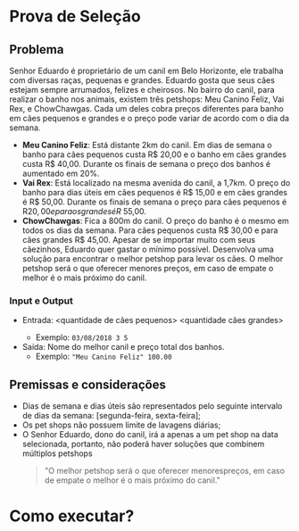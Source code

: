 # Prova de Seleção

## Problema
Senhor Eduardo é proprietário de um canil em Belo Horizonte, ele trabalha com diversas raças, pequenas e grandes. Eduardo gosta que seus cães estejam sempre arrumados, felizes e cheirosos.
No bairro do canil, para realizar o banho nos animais, existem três petshops: Meu Canino Feliz, Vai Rex, e ChowChawgas. Cada um deles cobra preços diferentes para banho em cães pequenos e grandes e o preço pode variar de acordo com o dia da semana.
- **Meu Canino Feliz**: Está distante 2km do canil. Em dias de semana o banho para cães pequenos custa R$ 20,00 e o banho em cães grandes custa R$ 40,00. Durante os finais de semana o preço dos banhos é aumentado em 20%.
- **Vai Rex**: Está localizado na mesma avenida do canil, a 1,7km. O preço do banho para dias úteis em cães pequenos é R$ 15,00 e em cães grandes é R$ 50,00. Durante os finais de semana o preço para cães pequenos é R$20,00 e para os grandes é R$ 55,00.
- **ChowChawgas**: Fica a 800m do canil. O preço do banho é o mesmo em todos os dias da semana. Para cães pequenos custa R$ 30,00 e para cães grandes R$ 45,00.
Apesar de se importar muito com seus cãezinhos, Eduardo quer gastar o mínimo possível. Desenvolva uma solução para encontrar o melhor petshop para levar os cães. O melhor petshop será o que oferecer menores preços, em caso de empate o melhor é o mais próximo do canil.

### Input e Output
- Entrada: <data> <quantidade de cães pequenos> <quantidade cães grandes>
  - Exemplo: ```03/08/2018 3 5```
- Saída: Nome do melhor canil e preço total dos banhos.
  - Exemplo: ```"Meu Canino Feliz" 100.00```

## Premissas e considerações
- Dias de semana e dias úteis são representados pelo seguinte intervalo de dias da semana: [segunda-feira, sexta-feira];
- Os pet shops não possuem limite de lavagens diárias;
- O Senhor Eduardo, dono do canil, irá a apenas a um pet shop na data selecionada, portanto, não poderá haver soluções que combinem múltiplos petshops
  > "O melhor petshop será o que oferecer menorespreços, em caso de empate o melhor é o mais próximo do canil."

# Como executar?
